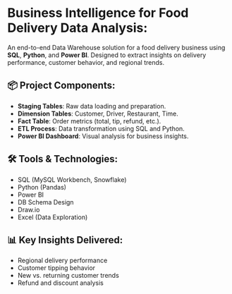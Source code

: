 # Business Intelligence for Food Delivery Data Analysis:
An end-to-end Data Warehouse solution for a food delivery business using **SQL**, **Python**, and **Power BI**. Designed to extract insights on delivery performance, customer behavior, and regional trends.

## 📦 Project Components:
- **Staging Tables**: Raw data loading and preparation.
- **Dimension Tables**: Customer, Driver, Restaurant, Time.
- **Fact Table**: Order metrics (total, tip, refund, etc.).
- **ETL Process**: Data transformation using SQL and Python.
- **Power BI Dashboard**: Visual analysis for business insights.

## 🛠️ Tools & Technologies:
- SQL (MySQL Workbench, Snowflake)
- Python (Pandas)
- Power BI
- DB Schema Design
- Draw.io
- Excel (Data Exploration)

## 📊 Key Insights Delivered:
- Regional delivery performance
- Customer tipping behavior
- New vs. returning customer trends
- Refund and discount analysis



